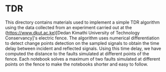 # TDR

This directory contains materials used to implement a simple TDR algorithm using the data collected from an experiment carried out at the (https://www.dkut.ac.ke)[Dedan Kimathi University of Technology Conservancy]'s electric fence. The algorithm uses numerical differentiation to detect change points detection on the sampled signals to obtain the time delay between incident and reflected signals. Using this time delay, we have computed the distance to the faults simulated at different points of the fence. Each notebook solves a maximum of two faults simulated at different points on the fence to make the notebooks shorter and easy to follow.
